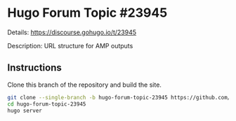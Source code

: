 # Hugo Forum Topic #23945

Details: <https://discourse.gohugo.io/t/23945>

Description: URL structure for AMP outputs

## Instructions

Clone this branch of the repository and build the site.

```bash
git clone --single-branch -b hugo-forum-topic-23945 https://github.com/jmooring/hugo-testing hugo-forum-topic-23945
cd hugo-forum-topic-23945
hugo server
```
